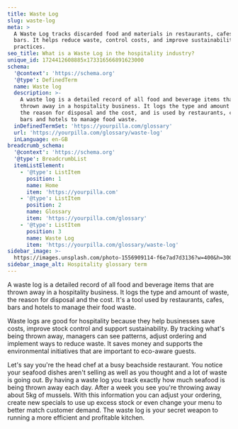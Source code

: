 ```yaml
---
title: Waste Log
slug: waste-log
meta: >
  A Waste Log tracks discarded food and materials in restaurants, cafes, and
  bars. It helps reduce waste, control costs, and improve sustainability
  practices.
seo_title: What is a Waste Log in the hospitality industry?
unique_id: 1724412608885x173316566891623000
schema:
  '@context': 'https://schema.org'
  '@type': DefinedTerm
  name: Waste log
  description: >-
    A waste log is a detailed record of all food and beverage items that are
    thrown away in a hospitality business. It logs the type and amount of waste,
    the reason for disposal and the cost, and is used by restaurants, cafes,
    bars and hotels to manage food waste.
  inDefinedTermSet: 'https://yourpilla.com/glossary'
  url: 'https://yourpilla.com/glossary/waste-log'
  inLanguage: en-GB
breadcrumb_schema:
  '@context': 'https://schema.org'
  '@type': BreadcrumbList
  itemListElement:
    - '@type': ListItem
      position: 1
      name: Home
      item: 'https://yourpilla.com'
    - '@type': ListItem
      position: 2
      name: Glossary
      item: 'https://yourpilla.com/glossary'
    - '@type': ListItem
      position: 3
      name: Waste Log
      item: 'https://yourpilla.com/glossary/waste-log'
sidebar_image: >-
  https://images.unsplash.com/photo-1556909114-f6e7ad7d3136?w=400&h=300&fit=crop&auto=format
sidebar_image_alt: Hospitality glossary term
---
```

A waste log is a detailed record of all food and beverage items that are thrown away in a hospitality business. It logs the type and amount of waste, the reason for disposal and the cost. It's a tool used by restaurants, cafes, bars and hotels to manage their food waste.

Waste logs are good for hospitality because they help businesses save costs, improve stock control and support sustainability. By tracking what's being thrown away, managers can see patterns, adjust ordering and implement ways to reduce waste. It saves money and supports the environmental initiatives that are important to eco-aware guests.

Let's say you're the head chef at a busy beachside restaurant. You notice your seafood dishes aren't selling as well as you thought and a lot of waste is going out. By having a waste log you track exactly how much seafood is being thrown away each day. After a week you see you're throwing away about 5kg of mussels. With this information you can adjust your ordering, create new specials to use up excess stock or even change your menu to better match customer demand. The waste log is your secret weapon to running a more efficient and profitable kitchen.

